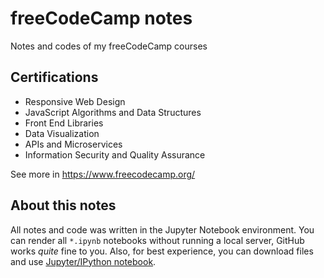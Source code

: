 # freeCodeCamp notes
Notes and codes of my freeCodeCamp courses

## Certifications
* Responsive Web Design
* JavaScript Algorithms and Data Structures
* Front End Libraries
* Data Visualization
* APIs and Microservices
* Information Security and Quality Assurance

See more in https://www.freecodecamp.org/

## About this notes
All notes and code was written in the Jupyter Notebook environment. You can render all `*.ipynb` notebooks without 
running a local server, GitHub works _quite_ fine to you. Also, for best experience, you can download files and use [Jupyter/IPython 
notebook](https://jupyter.org/).
